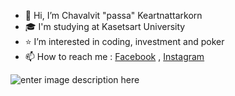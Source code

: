 - 👋 Hi, I’m Chavalvit "passa" Keartnattarkorn
- 🎓 I'm studying at Kasetsart University
- ⭐ I’m interested in coding, investment and poker
- 📫 How to reach me : [Facebook](https://www.facebook.com/Chavalvit) , [Instagram](https://www.instagram.com/chavalvit.k/)


![enter image description here](https://media4.giphy.com/media/xUA7bdpLxQhsSQdyog/giphy.gif?cid=790b76113bf5f683f1eca6ef9015eb2f9b26d59b37940aa2&rid=giphy.gif&ct=g)
